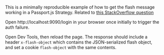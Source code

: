 This is a minimally reproducible example of how to get the flash message working in a Passport.js Strategy. Related to [this StackOverflow question](https://stackoverflow.com/questions/61062259/express-passportjs-cant-read-flash-messages/61146297#61146297)

Open http://localhost:9090/login in your browser once initially to trigger the auth failure.

Open Dev Tools, then reload the page. The response should include a header `x-flash-object` which contains the JSON-serialized flash object, and set a cookie `flash-object` with the same contents. 
